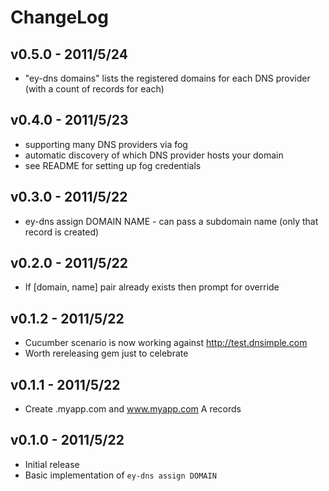 # ChangeLog

## v0.5.0 - 2011/5/24

* "ey-dns domains" lists the registered domains for each DNS provider (with a count of records for each)

## v0.4.0 - 2011/5/23

* supporting many DNS providers via fog
* automatic discovery of which DNS provider hosts your domain
* see README for setting up fog credentials

## v0.3.0 - 2011/5/22

* ey-dns assign DOMAIN NAME - can pass a subdomain name (only that record is created)

## v0.2.0 - 2011/5/22

* If [domain, name] pair already exists then prompt for override

## v0.1.2 - 2011/5/22

* Cucumber scenario is now working against http://test.dnsimple.com
* Worth rereleasing gem just to celebrate

## v0.1.1 - 2011/5/22

* Create .myapp.com and www.myapp.com A records

## v0.1.0 - 2011/5/22

* Initial release
* Basic implementation of `ey-dns assign DOMAIN`
